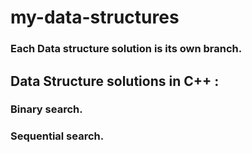 # my-data-structures
### Each Data structure solution is its own branch.
## Data Structure solutions in C++ :
### Binary search.
### Sequential search.
